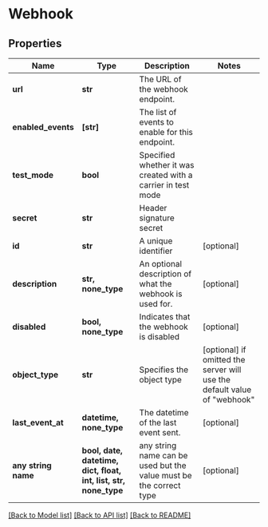 # Webhook


## Properties
Name | Type | Description | Notes
------------ | ------------- | ------------- | -------------
**url** | **str** | The URL of the webhook endpoint. | 
**enabled_events** | **[str]** | The list of events to enable for this endpoint. | 
**test_mode** | **bool** | Specified whether it was created with a carrier in test mode | 
**secret** | **str** | Header signature secret | 
**id** | **str** | A unique identifier | [optional] 
**description** | **str, none_type** | An optional description of what the webhook is used for. | [optional] 
**disabled** | **bool, none_type** | Indicates that the webhook is disabled | [optional] 
**object_type** | **str** | Specifies the object type | [optional]  if omitted the server will use the default value of "webhook"
**last_event_at** | **datetime, none_type** | The datetime of the last event sent. | [optional] 
**any string name** | **bool, date, datetime, dict, float, int, list, str, none_type** | any string name can be used but the value must be the correct type | [optional]

[[Back to Model list]](../README.md#documentation-for-models) [[Back to API list]](../README.md#documentation-for-api-endpoints) [[Back to README]](../README.md)


